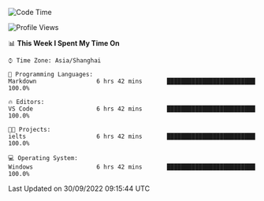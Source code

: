 <!--START_SECTION:waka-->
![Code Time](http://img.shields.io/badge/Code%20Time-203%20hrs%2047%20mins-blue)

![Profile Views](http://img.shields.io/badge/Profile%20Views-0-blue)

📊 **This Week I Spent My Time On** 

```text
⌚︎ Time Zone: Asia/Shanghai

💬 Programming Languages: 
Markdown                 6 hrs 42 mins       █████████████████████████   100.0%

🔥 Editors: 
VS Code                  6 hrs 42 mins       █████████████████████████   100.0%

🐱‍💻 Projects: 
ielts                    6 hrs 42 mins       █████████████████████████   100.0%

💻 Operating System: 
Windows                  6 hrs 42 mins       █████████████████████████   100.0%

```


 Last Updated on 30/09/2022 09:15:44 UTC
<!--END_SECTION:waka-->